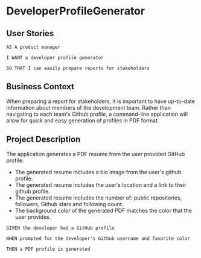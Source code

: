 # DeveloperProfileGenerator

## User Stories 

````
AS A product manager

I WANT a developer profile generator

SO THAT I can easily prepare reports for stakeholders
````

## Business Context 

When preparing a report for stakeholders, it is important to have up-to-date information about members of the development team. Rather than navigating to each team's Github profile, a command-line application will allow for quick and easy generation of profiles in PDF format.

## Project Description 

The application generates a PDF resume from the user provided GitHub profile.   
- The generated resume includes a bio image from the user's github profile. 
- The generated resume includes the user's location and a link to their github profile. 
- The generated resume includes the number of: public repositories, followers, Github stars and following count. 
- The background color of the generated PDF matches the color that the user provides.

```
GIVEN the developer had a GitHub profile

WHEN prompted for the developer's Github username and favorite color

THEN a PDF profile is generated
```



